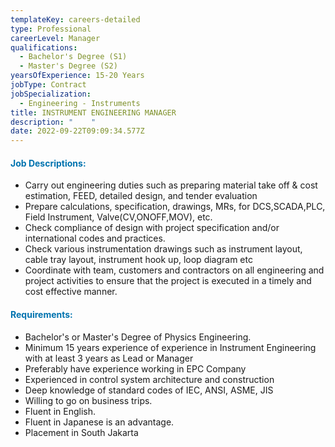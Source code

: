 ```yaml
---
templateKey: careers-detailed
type: Professional
careerLevel: Manager
qualifications:
  - Bachelor's Degree (S1)
  - Master's Degree (S2)
yearsOfExperience: 15-20 Years
jobType: Contract
jobSpecialization:
  - Engineering - Instruments
title: INSTRUMENT ENGINEERING MANAGER
description: "    "
date: 2022-09-22T09:09:34.577Z
---
```

<h4 style="color: rgb(0, 115, 175);">Job Descriptions: </h4>

* Carry out engineering duties such as preparing material take off & cost estimation, FEED, detailed design, and tender evaluation
* Prepare calculations, specification, drawings, MRs, for DCS,SCADA,PLC, Field Instrument, Valve(CV,ONOFF,MOV), etc.
* Check compliance of design with project specification and/or international codes and practices.
* Check various instrumentation drawings such as instrument layout, cable tray layout, instrument hook up, loop diagram etc
* Coordinate with team, customers and contractors on all engineering and project activities to ensure that the project is executed in a timely and cost effective manner.

<h4 style="color: rgb(0, 115, 175);">Requirements: </h4>

* Bachelor's or Master's Degree of Physics Engineering.
* Minimum 15 years experience of experience in Instrument Engineering with at least 3 years as Lead or Manager
* Preferably have experience working in EPC Company
* Experienced in control system architecture and construction
* Deep knowledge of standard codes of IEC, ANSI, ASME, JIS
* Willing to go on business trips.
* Fluent in English.
* Fluent in Japanese is an advantage.
* Placement in South Jakarta